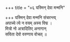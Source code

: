 +++
title = "०६ यस्मिन् देवा मन्मनि"

+++
यस्मिन् देवा मन्मनि संचरन्त्य्  
अपाच्ये त्ये न वयम् अस्य विद्म ।  
मित्रो नो अत्रादितिर् अनागान्  
सविता देवो वरुणाय वोचत् ॥